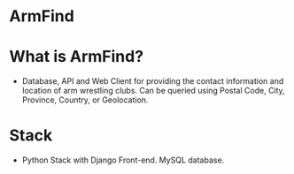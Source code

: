 # ArmFind

# What is ArmFind?
- Database, API and Web Client for providing the contact information and location of arm
  wrestling clubs.  Can be queried using Postal Code, City, Province, Country, or 
  Geolocation.

# Stack
- Python Stack with Django Front-end. MySQL database.



